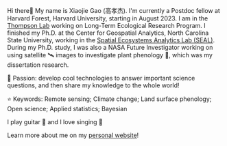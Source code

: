 <!--### Hi there 👋


**MrJGao/mrjgao** is a ✨ _special_ ✨ repository because its `README.md` (this file) appears on your GitHub profile.

Here are some ideas to get you started:

- 🔭 I’m currently working on ...
- 🌱 I’m currently learning ...
- 👯 I’m looking to collaborate on ...
- 🤔 I’m looking for help with ...
- 💬 Ask me about ...
- 📫 How to reach me: ...
- 😄 Pronouns: ...
- ⚡ Fun fact: ...
-->

Hi there👋 My name is Xiaojie Gao (高孝杰). I'm currently a Postdoc fellow at Harvard Forest, Harvard University, starting in August 2023. I am in the [Thompson Lab](https://harvardforest.fas.harvard.edu/jthompson) working on Long-Term Ecological Research Program. I finished my Ph.D. at the Center for Geospatial Analytics, North Carolina State University, working in the [Spatial Ecosystems Analytics Lab (SEAL)](https://ncsu-seal.netlify.app/). During my Ph.D. study, I was also a NASA Future Investigator working on using satellite 🛰 images to investigate plant phenology 🌱, which was my dissertation research.

:rocket: Passion: develop cool technologies to answer important science questions, and then share my knowledge to the whole world! 

:star: Keywords: Remote sensing; Climate change; Land surface phenology; Open science; Applied statistics; Bayesian

I play guitar :guitar: and I love singing :microphone:

Learn more about me on my [personal website](https://xjgao.netlify.app/)!
